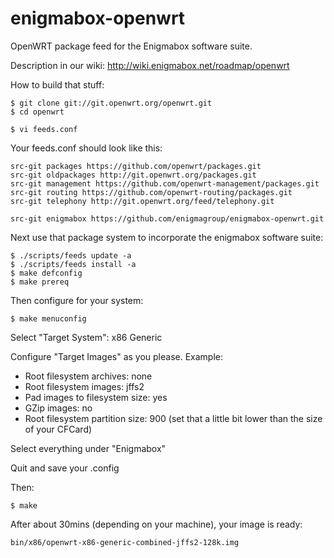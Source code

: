 enigmabox-openwrt
=================

OpenWRT package feed for the Enigmabox software suite.

Description in our wiki: http://wiki.enigmabox.net/roadmap/openwrt

How to build that stuff:

    $ git clone git://git.openwrt.org/openwrt.git
    $ cd openwrt

    $ vi feeds.conf

Your feeds.conf should look like this:

    src-git packages https://github.com/openwrt/packages.git
    src-git oldpackages http://git.openwrt.org/packages.git
    src-git management https://github.com/openwrt-management/packages.git
    src-git routing https://github.com/openwrt-routing/packages.git
    src-git telephony http://git.openwrt.org/feed/telephony.git

    src-git enigmabox https://github.com/enigmagroup/enigmabox-openwrt.git

Next use that package system to incorporate the enigmabox software suite:

    $ ./scripts/feeds update -a
    $ ./scripts/feeds install -a
    $ make defconfig
    $ make prereq

Then configure for your system:

    $ make menuconfig

Select "Target System": x86 Generic

Configure "Target Images" as you please. Example:
* Root filesystem archives: none
* Root filesystem images: jffs2
* Pad images to filesystem size: yes
* GZip images: no
* Root filesystem partition size: 900 (set that a little bit lower than the size of your CFCard)

Select everything under "Enigmabox"

Quit and save your .config

Then:

    $ make

After about 30mins (depending on your machine), your image is ready:

    bin/x86/openwrt-x86-generic-combined-jffs2-128k.img


